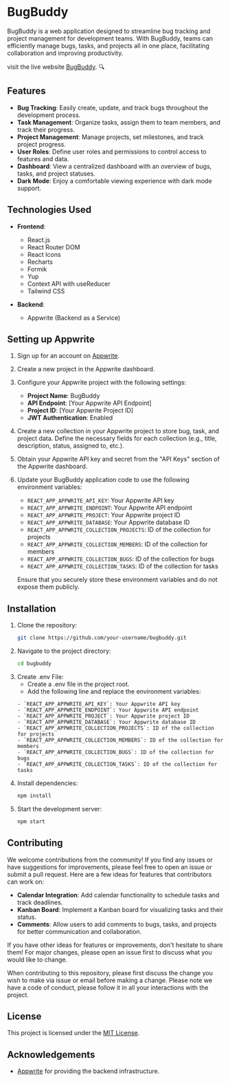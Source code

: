# BugBuddy

BugBuddy is a web application designed to streamline bug tracking and project management for development teams. With BugBuddy, teams can efficiently manage bugs, tasks, and projects all in one place, facilitating collaboration and improving productivity.

visit the live website [BugBuddy](https://bugbuddy.vercel.app/). 🔍

## Features

- **Bug Tracking**: Easily create, update, and track bugs throughout the development process.
- **Task Management**: Organize tasks, assign them to team members, and track their progress.
- **Project Management**: Manage projects, set milestones, and track project progress.
- **User Roles**: Define user roles and permissions to control access to features and data.
- **Dashboard**: View a centralized dashboard with an overview of bugs, tasks, and project statuses.
- **Dark Mode**: Enjoy a comfortable viewing experience with dark mode support.

## Technologies Used

- **Frontend**:

  - React.js
  - React Router DOM
  - React Icons
  - Recharts
  - Formik
  - Yup
  - Context API with useReducer
  - Tailwind CSS

- **Backend**:
  - Appwrite (Backend as a Service)

## Setting up Appwrite

1. Sign up for an account on [Appwrite](https://appwrite.io/).

2. Create a new project in the Appwrite dashboard.

3. Configure your Appwrite project with the following settings:

   - **Project Name**: BugBuddy
   - **API Endpoint**: [Your Appwrite API Endpoint]
   - **Project ID**: [Your Appwrite Project ID]
   - **JWT Authentication**: Enabled

4. Create a new collection in your Appwrite project to store bug, task, and project data. Define the necessary fields for each collection (e.g., title, description, status, assigned to, etc.).

5. Obtain your Appwrite API key and secret from the "API Keys" section of the Appwrite dashboard.

6. Update your BugBuddy application code to use the following environment variables:

   - `REACT_APP_APPWRITE_API_KEY`: Your Appwrite API key
   - `REACT_APP_APPWRITE_ENDPOINT`: Your Appwrite API endpoint
   - `REACT_APP_APPWRITE_PROJECT`: Your Appwrite project ID
   - `REACT_APP_APPWRITE_DATABASE`: Your Appwrite database ID
   - `REACT_APP_APPWRITE_COLLECTION_PROJECTS`: ID of the collection for projects
   - `REACT_APP_APPWRITE_COLLECTION_MEMBERS`: ID of the collection for members
   - `REACT_APP_APPWRITE_COLLECTION_BUGS`: ID of the collection for bugs
   - `REACT_APP_APPWRITE_COLLECTION_TASKS`: ID of the collection for tasks

   Ensure that you securely store these environment variables and do not expose them publicly.

## Installation

1. Clone the repository:
   ```bash
   git clone https://github.com/your-username/bugbuddy.git
   ```
2. Navigate to the project directory:
   ```bash
   cd bugbuddy
   ```
3. Create .env File:
   - Create a .env file in the project root.
   - Add the following line and replace the environment variables:
   ```env
   - `REACT_APP_APPWRITE_API_KEY`: Your Appwrite API key
   - `REACT_APP_APPWRITE_ENDPOINT`: Your Appwrite API endpoint
   - `REACT_APP_APPWRITE_PROJECT`: Your Appwrite project ID
   - `REACT_APP_APPWRITE_DATABASE`: Your Appwrite database ID
   - `REACT_APP_APPWRITE_COLLECTION_PROJECTS`: ID of the collection for projects
   - `REACT_APP_APPWRITE_COLLECTION_MEMBERS`: ID of the collection for members
   - `REACT_APP_APPWRITE_COLLECTION_BUGS`: ID of the collection for bugs
   - `REACT_APP_APPWRITE_COLLECTION_TASKS`: ID of the collection for tasks
   ```
4. Install dependencies:
   ```bash
   npm install
   ```
5. Start the development server:
   ```bash
   npm start
   ```

## Contributing

We welcome contributions from the community! If you find any issues or have suggestions for improvements, please feel free to open an issue or submit a pull request. Here are a few ideas for features that contributors can work on:

- **Calendar Integration**: Add calendar functionality to schedule tasks and track deadlines.
- **Kanban Board**: Implement a Kanban board for visualizing tasks and their status.
- **Comments**: Allow users to add comments to bugs, tasks, and projects for better communication and collaboration.

If you have other ideas for features or improvements, don't hesitate to share them! For major changes, please open an issue first to discuss what you would like to change.

When contributing to this repository, please first discuss the change you wish to make via issue or email before making a change. Please note we have a code of conduct, please follow it in all your interactions with the project.

## License

This project is licensed under the [MIT License](LICENSE).

## Acknowledgements

- [Appwrite](https://appwrite.io/) for providing the backend infrastructure.
